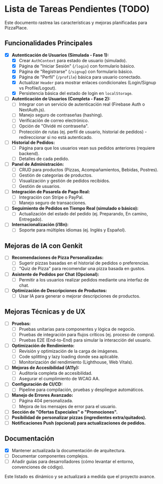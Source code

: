 
# Lista de Tareas Pendientes (TODO)

Este documento rastrea las características y mejoras planificadas para PizzaPlace.

## Funcionalidades Principales
- [x] **Autenticación de Usuarios (Simulada - Fase 1):**
    - [x] Crear `AuthContext` para estado de usuario (simulado).
    - [x] Página de "Iniciar Sesión" (`/login`) con formulario básico.
    - [x] Página de "Registrarse" (`/signup`) con formulario básico.
    - [x] Página de "Perfil" (`/profile`) básica para usuario conectado.
    - [x] Actualizar `Header` para mostrar enlaces condicionales (Login/Signup vs Profile/Logout).
    - [x] Persistencia básica del estado de login en `localStorage`.
- [ ] **Autenticación de Usuarios (Completa - Fase 2):**
    - [ ] Integrar con un servicio de autenticación real (Firebase Auth o NextAuth.js).
    - [ ] Manejo seguro de contraseñas (hashing).
    - [ ] Verificación de correo electrónico.
    - [ ] Opción de "Olvidé mi contraseña".
    - [ ] Protección de rutas (ej. perfil de usuario, historial de pedidos) - redireccionar si no está autenticado.
- [ ] **Historial de Pedidos:**
    - [ ] Página para que los usuarios vean sus pedidos anteriores (requiere backend).
    - [ ] Detalles de cada pedido.
- [ ] **Panel de Administración:**
    - [ ] CRUD para productos (Pizzas, Acompañamientos, Bebidas, Postres).
    - [ ] Gestión de categorías de productos.
    - [ ] Visualización y gestión de pedidos recibidos.
    - [ ] Gestión de usuarios.
- [ ] **Integración de Pasarela de Pago Real:**
    - [ ] Integración con Stripe o PayPal.
    - [ ] Manejo seguro de transacciones.
- [ ] **Seguimiento de Pedidos en Tiempo Real (simulado o básico):**
    - [ ] Actualización del estado del pedido (ej. Preparando, En camino, Entregado).
- [ ] **Internacionalización (i18n):**
    - [ ] Soporte para múltiples idiomas (ej. Inglés y Español).

## Mejoras de IA con Genkit
- [ ] **Recomendaciones de Pizza Personalizadas:**
    - [ ] Sugerir pizzas basadas en el historial de pedidos o preferencias.
    - [ ] "Quiz de Pizza" para recomendar una pizza basada en gustos.
- [ ] **Asistente de Pedidos por Chat (Opcional):**
    - [ ] Permitir a los usuarios realizar pedidos mediante una interfaz de chat.
- [ ] **Optimización de Descripciones de Productos:**
    - [ ] Usar IA para generar o mejorar descripciones de productos.

## Mejoras Técnicas y de UX
- [ ] **Pruebas:**
    - [ ] Pruebas unitarias para componentes y lógica de negocio.
    - [ ] Pruebas de integración para flujos críticos (ej. proceso de compra).
    - [ ] Pruebas E2E (End-to-End) para simular la interacción del usuario.
- [ ] **Optimización de Rendimiento:**
    - [ ] Revisión y optimización de la carga de imágenes.
    - [ ] Code splitting y lazy loading donde sea aplicable.
    - [ ] Monitorización del rendimiento (Lighthouse, Web Vitals).
- [ ] **Mejoras de Accesibilidad (A11y):**
    - [ ] Auditoría completa de accesibilidad.
    - [ ] Asegurar el cumplimiento de WCAG AA.
- [ ] **Configuración de CI/CD:**
    - [ ] Pipeline para compilación, pruebas y despliegue automáticos.
- [ ] **Manejo de Errores Avanzado:**
    - [ ] Página 404 personalizada.
    - [ ] Mejora de los mensajes de error para el usuario.
- [ ] **Sección de "Ofertas Especiales" o "Promociones".**
- [ ] **Posibilidad de personalizar pizzas (ingredientes extra/quitados).**
- [ ] **Notificaciones Push (opcional) para actualizaciones de pedidos.**

## Documentación
- [x] Mantener actualizada la documentación de arquitectura.
- [ ] Documentar componentes complejos.
- [ ] Añadir guías para desarrolladores (cómo levantar el entorno, convenciones de código).

Este listado es dinámico y se actualizará a medida que el proyecto avance.
